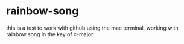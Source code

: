 # rainbow-song
this is a test to work with github using the mac terminal, working with rainbow song
in the key of c-major